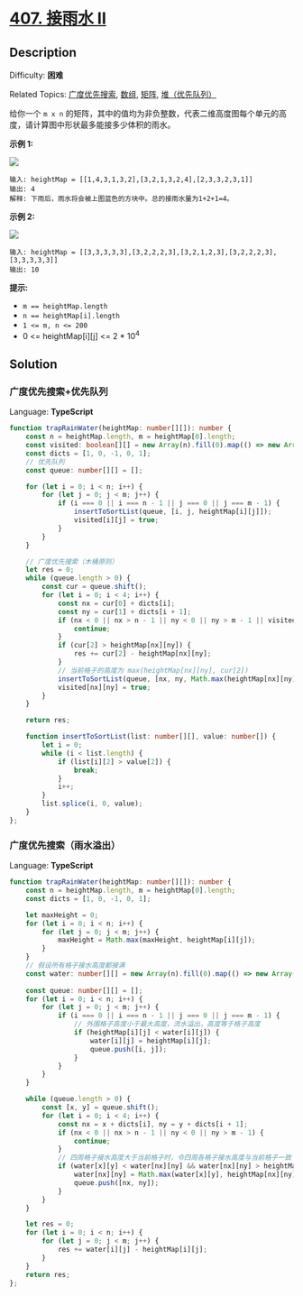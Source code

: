 # [407\. 接雨水 II](https://leetcode.cn/problems/trapping-rain-water-ii/)

## Description

Difficulty: **困难**  

Related Topics: [广度优先搜索](https://leetcode.cn/tag/breadth-first-search/), [数组](https://leetcode.cn/tag/array/), [矩阵](https://leetcode.cn/tag/matrix/), [堆（优先队列）](https://leetcode.cn/tag/heap-priority-queue/)

给你一个 `m x n` 的矩阵，其中的值均为非负整数，代表二维高度图每个单元的高度，请计算图中形状最多能接多少体积的雨水。

**示例 1:**

![](https://assets.leetcode.com/uploads/2021/04/08/trap1-3d.jpg)

```
输入: heightMap = [[1,4,3,1,3,2],[3,2,1,3,2,4],[2,3,3,2,3,1]]
输出: 4
解释: 下雨后，雨水将会被上图蓝色的方块中。总的接雨水量为1+2+1=4。
```

**示例 2:**

![](https://assets.leetcode.com/uploads/2021/04/08/trap2-3d.jpg)

```
输入: heightMap = [[3,3,3,3,3],[3,2,2,2,3],[3,2,1,2,3],[3,2,2,2,3],[3,3,3,3,3]]
输出: 10
```

**提示:**

* `m == heightMap.length`
* `n == heightMap[i].length`
* `1 <= m, n <= 200`
* 0 <= heightMap[i][j] <= 2 * 10<sup>4</sup>

## Solution

### 广度优先搜索+优先队列

Language: **TypeScript**

```typescript
function trapRainWater(heightMap: number[][]): number {
    const n = heightMap.length, m = heightMap[0].length;
    const visited: boolean[][] = new Array(n).fill(0).map(() => new Array(m));
    const dicts = [1, 0, -1, 0, 1];
    // 优先队列
    const queue: number[][] = [];

    for (let i = 0; i < n; i++) {
        for (let j = 0; j < m; j++) {
            if (i === 0 || i === n - 1 || j === 0 || j === m - 1) {
                insertToSortList(queue, [i, j, heightMap[i][j]]);
                visited[i][j] = true;
            }
        }
    }

    // 广度优先搜索（木桶原则）
    let res = 0;
    while (queue.length > 0) {
        const cur = queue.shift();
        for (let i = 0; i < 4; i++) {
            const nx = cur[0] + dicts[i];
            const ny = cur[1] + dicts[i + 1];
            if (nx < 0 || nx > n - 1 || ny < 0 || ny > m - 1 || visited[nx][ny]) {
                continue;
            }
            if (cur[2] > heightMap[nx][ny]) {
                res += cur[2] - heightMap[nx][ny];
            }
            // 当前格子的高度为 max(heightMap[nx][ny], cur[2])
            insertToSortList(queue, [nx, ny, Math.max(heightMap[nx][ny], cur[2])]);
            visited[nx][ny] = true;
        }
    }

    return res;

    function insertToSortList(list: number[][], value: number[]) {
        let i = 0;
        while (i < list.length) {
            if (list[i][2] > value[2]) {
                break;
            }
            i++;
        }
        list.splice(i, 0, value);
    }
};
```

### 广度优先搜索（雨水溢出）

Language: **TypeScript**

```typescript
function trapRainWater(heightMap: number[][]): number {
    const n = heightMap.length, m = heightMap[0].length;
    const dicts = [1, 0, -1, 0, 1];

    let maxHeight = 0;
    for (let i = 0; i < n; i++) {
        for (let j = 0; j < m; j++) {
            maxHeight = Math.max(maxHeight, heightMap[i][j]);
        }
    }
    // 假设所有格子接水高度都接满
    const water: number[][] = new Array(n).fill(0).map(() => new Array(m).fill(maxHeight));
    
    const queue: number[][] = [];
    for (let i = 0; i < n; i++) {
        for (let j = 0; j < m; j++) {
            if (i === 0 || i === n - 1 || j === 0 || j === m - 1) {
                // 外围格子高度小于最大高度，流水溢出，高度等于格子高度
                if (heightMap[i][j] < water[i][j]) {
                    water[i][j] = heightMap[i][j];
                    queue.push([i, j]);
                }
            }
        }
    }

    while (queue.length > 0) {
        const [x, y] = queue.shift();
        for (let i = 0; i < 4; i++) {
            const nx = x + dicts[i], ny = y + dicts[i + 1];
            if (nx < 0 || nx > n - 1 || ny < 0 || ny > m - 1) {
                continue;
            }
            // 四周格子接水高度大于当前格子时，令四周各格子接水高度与当前格子一致（前提是小于四周格子高度）
            if (water[x][y] < water[nx][ny] && water[nx][ny] > heightMap[nx][ny]) {
                water[nx][ny] = Math.max(water[x][y], heightMap[nx][ny]);
                queue.push([nx, ny]);
            }
        }
    }

    let res = 0;
    for (let i = 0; i < n; i++) {
        for (let j = 0; j < m; j++) {
            res += water[i][j] - heightMap[i][j];
        }
    }
    return res;
};
```
